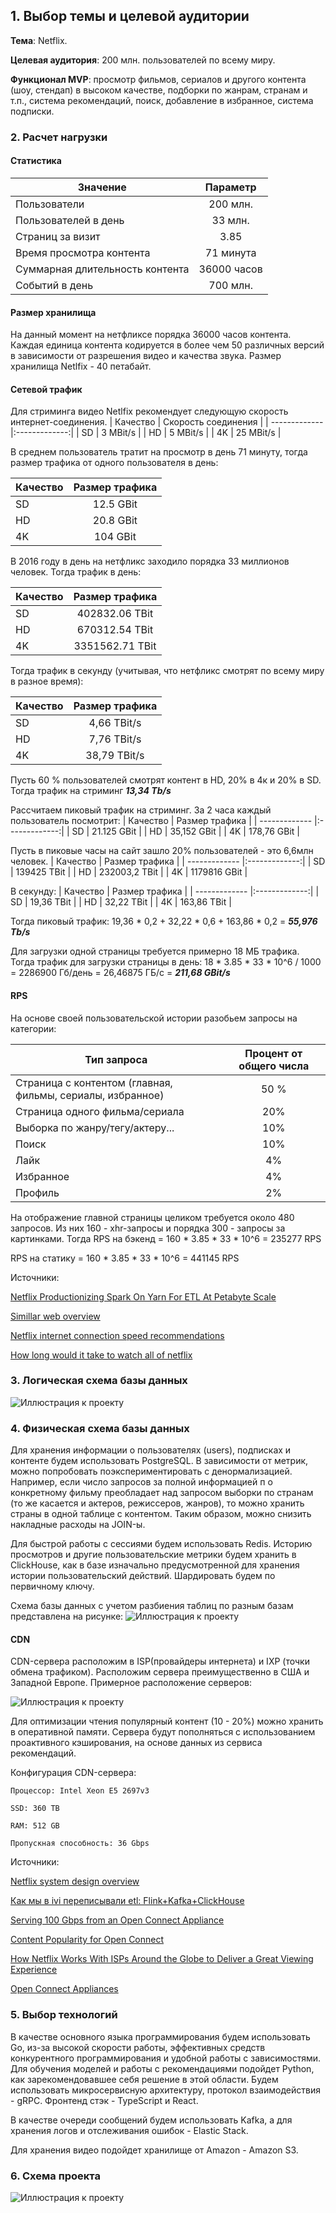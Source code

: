 ## 1. Выбор темы и целевой аудитории
**Тема**: Netflix.

**Целевая аудитория**: 200 млн. пользователей по всему миру.

**Функционал MVP**: просмотр фильмов, сериалов и другого контента (шоу, стендап) в высоком качестве, подборки по жанрам, странам и т.п., система рекомендаций, поиск, добавление в избранное, система подписки.

### 2. Расчет нагрузки

#### Статистика
| Значение       | Параметр |
| ------------- |:-------------:| 
| Пользователи    | 200 млн.|
| Пользователей в день     | 33 млн.      | 
| Страниц за визит  | 3.85 | 
| Время просмотра контента | 71 минута    |
| Суммарная длительность контента | 36000 часов  |
| Событий в день | 700 млн.|

#### Размер хранилища
На данный момент на нетфликсе порядка 36000 часов контента. Каждая единица контента кодируется в более чем 50 различных версий в зависимости от разрешения видео и качества звука. Размер хранилища Netlfix - 40 петабайт.

#### Сетевой трафик
Для стриминга видео Netlfix рекомендует следующую скорость интернет-соединения.
| Качество       | Скорость соединения |
| ------------- |:-------------:| 
| SD     | 3 MBit/s |
| HD      | 5 MBit/s      | 
| 4K | 25 MBit/s    |

В среднем пользователь тратит на просмотр в день 71 минуту, тогда размер трафика от одного пользователя в день:

| Качество       | Размер трафика |
| ------------- |:-------------:| 
| SD     | 12.5 GBit |
| HD      | 20.8 GBit     | 
| 4K | 104 GBit    |

В 2016 году в день на нетфликс заходило порядка 33 миллионов человек. Тогда трафик в день:

| Качество       | Размер трафика |
| ------------- |:-------------:| 
| SD | 402832.06  TBit |
| HD | 670312.54 TBit| 
| 4K | 3351562.71 TBit|

Тогда трафик в секунду (учитывая, что нетфликс смотрят по всему миру в разное время):

| Качество       | Размер трафика |
| ------------- | :-------------: | 
| SD | 4,66 TBit/s |
| HD | 7,76 TBit/s| 
| 4K | 38,79 TBit/s|

Пусть 60 % пользователей смотрят контент в HD, 20% в 4к и 20% в SD.
Тогда трафик на стриминг ***13,34 Tb/s***

Рассчитаем пиковый трафик на стриминг.
За 2 часа каждый пользователь посмотрит:
| Качество       | Размер трафика |
| ------------- |:-------------:| 
| SD     | 21.125 GBit |
| HD      | 35,152 GBit     | 
| 4K | 178,76 GBit    |

Пусть в пиковые часы на сайт зашло 20% пользователей - это 6,6млн человек.
| Качество       | Размер трафика |
| ------------- |:-------------:| 
| SD     | 139425 TBit |
| HD      | 232003,2 TBit     | 
| 4K | 1179816 GBit    |

В секунду:
| Качество       | Размер трафика |
| ------------- |:-------------:| 
| SD     | 19,36 TBit |
| HD      | 32,22 TBit     | 
| 4K | 163,86 TBit    |

Тогда пиковый трафик:
19,36 * 0,2 + 32,22 * 0,6 + 163,86 * 0,2 = ***55,976 Tb/s***


Для загрузки одной страницы требуется примерно 18 МБ трафика. 
Тогда трафик для загрузки страницы в день:
18 * 3.85 * 33 * 10^6 / 1000 = 2286900 Гб/день = 26,46875 ГБ/с = ***211,68 GBit/s***

#### RPS
На основе своей пользовательской истории разобьем запросы на категории:

| Тип запроса       | Процент от общего числа |
| ------------- | :-------------: | 
| Страница с контентом (главная, фильмы, сериалы, избранное) | 50 % |
| Страница одного фильма/сериала | 20% |
| Выборка по жанру/тегу/актеру... | 10% |
| Поиск | 10% |
| Лайк | 4% |
| Избранное | 4% |
| Профиль | 2% |


На отображение главной страницы целиком требуется около 480 запросов. Из них 160 - xhr-запросы и порядка 300 - запросы за картинками.
Тогда RPS на бэкенд = 160 * 3.85 * 33 * 10^6 = 235277 RPS

RPS на статику = 160 * 3.85 * 33 * 10^6 = 441145 RPS


Источники:

[Netflix Productionizing Spark On Yarn For ETL At Petabyte Scale](https://youtu.be/TY3_G4SFhGo?t=113)

[Simillar web overview](https://account.similarweb.com/login?returnUrl=https%3A%2F%2Fpro.similarweb.com%2F#/marketing/competitiveanalysis/overview/website-performance/netflix.com/*/643/3m?webSource=Total)

[Netflix internet connection speed recommendations](https://help.netflix.com/en/node/306)

[How long would it take to watch all of netflix](https://www.whats-on-netflix.com/news/how-long-would-it-take-to-watch-all-of-netflix/)




### 3. Логическая схема базы данных
![Иллюстрация к проекту](https://github.com/Moxxx1e/technopark_highload/raw/main/img/netflix_schema_3.png)

### 4. Физическая схема базы данных
Для хранения информации о пользователях (users), подписках и контенте будем использовать PostgreSQL. В зависимости от метрик, можно попробовать поэкспериментировать с денормализацией. Например, если число запросов за полной информацией п о конкретному фильму преобладает над запросом выборки по странам (то же касается и актеров, режиссеров, жанров), то можно хранить страны в одной таблице с контентом. Таким образом, можно снизить накладные расходы на JOIN-ы. 

Для быстрой работы с сессиями будем использовать Redis. Историю просмотров и другие пользовательские метрики будем хранить в ClickHouse, как в базе изначально предусмотренной для хранения истории пользовательский действий. Шардировать будем по первичному ключу. 

Схема базы данных с учетом разбиения таблиц по разным базам представлена на рисунке:
![Иллюстрация к проекту](https://github.com/Moxxx1e/technopark_highload/raw/main/img/db_diagram.png)

#### CDN

CDN-сервера расположим в ISP(провайдеры интернета) и IXP (точки обмена трафиком). Расположим сервера преимущественно в США и Западной Европе. Примерное расположение серверов:

![Иллюстрация к проекту](https://github.com/Moxxx1e/technopark_highload/raw/main/img/netflix_cdn_map.jpeg)

Для оптимизации чтения популярный контент (10 - 20%) можно хранить в оперативной памяти. Сервера будут пополняться с использованием проактивного кэширования, на основе данных из сервиса рекомендаций. 

Конфигурация CDN-сервера:
```
Процессор: Intel Xeon E5 2697v3

SSD: 360 TB

RAM: 512 GB

Пропускная способность: 36 Gbps
```


Источники:

[Netflix system design overview](https://medium.com/@narengowda/netflix-system-design-dbec30fede8d)

[Как мы в ivi переписывали etl: Flink+Kafka+ClickHouse](https://habr.com/ru/company/ivi/blog/347408/)

[Serving 100 Gbps from an Open Connect Appliance](https://netflixtechblog.com/serving-100-gbps-from-an-open-connect-appliance-cdb51dda3b99)

[Content Popularity for Open Connect](https://netflixtechblog.com/content-popularity-for-open-connect-b86d56f613b)

[How Netflix Works With ISPs Around the Globe to Deliver a Great Viewing Experience](https://about.netflix.com/en/news/how-netflix-works-with-isps-around-the-globe-to-deliver-a-great-viewing-experience)

[Open Connect Appliances](https://openconnect.netflix.com/en/appliances/#the-hardware)


### 5. Выбор технологий
В качестве основного языка программирования будем использовать Go, из-за высокой скорости работы, эффективных средств конкурентного программирования и удобной работы с зависимостями. Для обучения моделей и работы с рекомендациями подойдет Python, как зарекомендовавшее себя решение в этой области. 
Будем использовать микросервисную архитектуру, протокол взаимодействия - gRPC. Фронтенд стэк - TypeScript и React.

В качестве очереди сообщений будем использовать Kafka, а для хранения логов и отслеживания ошибок - Elastic Stack. 

Для хранения видео подойдет хранилище от Amazon - Amazon S3.

### 6. Схема проекта
![Иллюстрация к проекту](https://github.com/Moxxx1e/technopark_highload/raw/main/img/netflix_arch_fixed_2.png)


